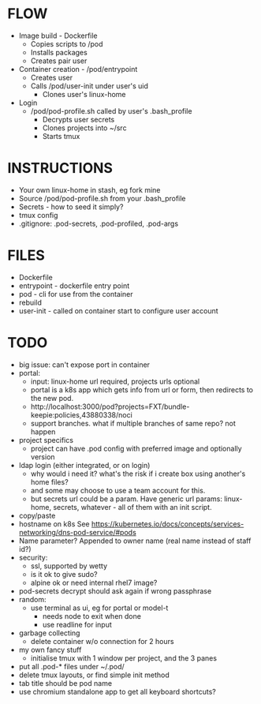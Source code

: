 FLOW
====
- Image build - Dockerfile
    - Copies scripts to /pod
    - Installs packages
    - Creates pair user
- Container creation - /pod/entrypoint
    - Creates user
    - Calls /pod/user-init under user's uid
        - Clones user's linux-home
- Login
    - /pod/pod-profile.sh called by user's .bash_profile
        - Decrypts user secrets
        - Clones projects into ~/src        
        - Starts tmux

INSTRUCTIONS
============
- Your own linux-home in stash, eg fork mine
- Source /pod/pod-profile.sh from your .bash_profile
- Secrets - how to seed it simply?
- tmux config
- .gitignore: .pod-secrets, .pod-profiled, .pod-args

FILES
=====
- Dockerfile
- entrypoint - dockerfile entry point
- pod - cli for use from the container
- rebuild
- user-init - called on container start to configure user account

TODO
====
- big issue: can't expose port in container
- portal:
  - input: linux-home url required, projects urls optional
  - portal is a k8s app which gets info from url or form, then redirects to
    the new pod.
  - http://localhost:3000/pod?projects=FXT/bundle-keepie:policies,43880338/noci
  - support branches. what if multiple branches of same repo? not happen
- project specifics
  - project can have .pod config with preferred image and optionally version
- ldap login (either integrated, or on login)
  - why would i need it? what's the risk if i create box using another's home files?
  - and some may choose to use a team account for this.
  - but secrets url could be a param. Have generic url params: linux-home, secrets,
    whatever - all of them with an init script.
- copy/paste
- hostname on k8s
  See https://kubernetes.io/docs/concepts/services-networking/dns-pod-service/#pods
- Name parameter? Appended to owner name (real name instead of staff id?)
- security:
  - ssl, supported by wetty
  - is it ok to give sudo?
  - alpine ok or need internal rhel7 image?
- pod-secrets decrypt should ask again if wrong passphrase
- random:
  - use terminal as ui, eg for portal or model-t
    - needs node to exit when done
    - use readline for input
- garbage collecting
  - delete container w/o connection for 2 hours
- my own fancy stuff
  - initialise tmux with 1 window per project, and the 3 panes
- put all .pod-* files under ~/.pod/
- delete tmux layouts, or find simple init method
- tab title should be pod name
- use chromium standalone app to get all keyboard shortcuts?
